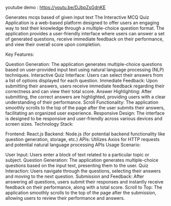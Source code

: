 youtube demo : https://youtu.be/DJbpZsGdnKE

Generates mcqs based of given input text
The Interactive MCQ Quiz Application is a web-based platform designed to offer users an engaging way to test their knowledge through a multiple-choice question format. The application provides a user-friendly interface where users can answer a set of generated questions, receive immediate feedback on their performance, and view their overall score upon completion.

Key Features:

Question Generation: The application generates multiple-choice questions based on user-provided input text using natural language processing (NLP) techniques.
Interactive Quiz Interface: Users can select their answers from a list of options displayed for each question.
Immediate Feedback: Upon submitting their answers, users receive immediate feedback regarding their correctness and can view their total score.
Answer Highlighting: After submitting, the correct answers are highlighted, providing users with a clear understanding of their performance.
Scroll Functionality: The application smoothly scrolls to the top of the page after the user submits their answers, facilitating an organized user experience.
Responsive Design: The interface is designed to be responsive and user-friendly across various devices and screen sizes.
Technology Stack:

Frontend: React.js
Backend: Node.js (for potential backend functionality like question generation, storage, etc.)
APIs: Utilizes Axios for HTTP requests and potential natural language processing APIs
Usage Scenario:

User Input: Users enter a block of text related to a particular topic or subject.
Question Generation: The application generates multiple-choice questions based on the input text, presenting them to the user.
Quiz Interaction: Users navigate through the questions, selecting their answers and moving to the next question.
Submission and Feedback: After answering all questions, users submit their responses and instantly receive feedback on their performance, along with a total score.
Scroll to Top: The application smoothly scrolls to the top of the page after the submission, allowing users to review their performance and answers.
